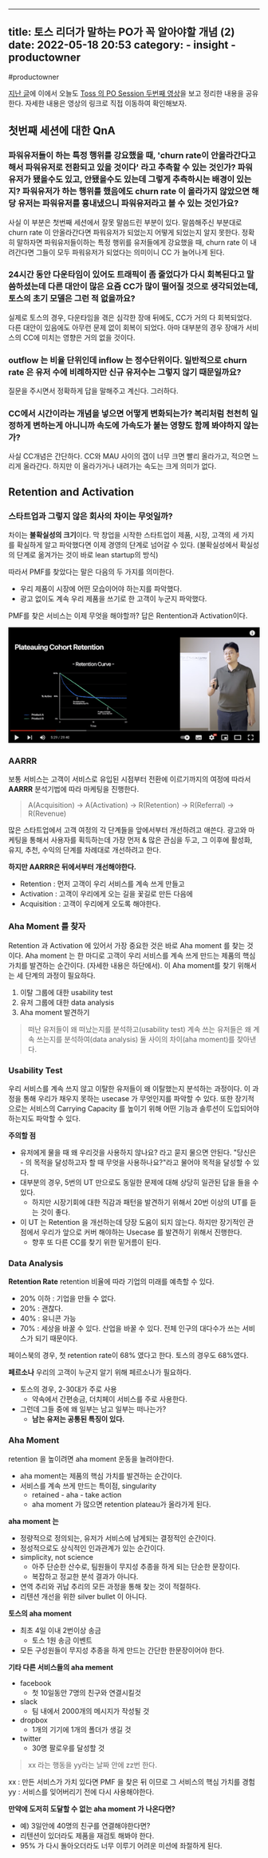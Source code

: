 
---
title: <PO SESSION> 토스 리더가 말하는 PO가 꼭 알아야할 개념 (2)
date: 2022-05-18 20:53
category:
    - insight
    - productowner
---

#productowner

[지난 글](https://blog.mhson.world/2022/05/08/insights/20220508-toss-po-session-01/)에 이에서 오늘도 [Toss 의 PO Session 두번째 영상](https://youtu.be/0KgOCKJ1PG4)을 보고 정리한 내용을 공유한다. 자세한 내용은 영상의 링크로 직접 이동하여 확인해보자. 


## 첫번째 세션에 대한 QnA

### 파워유저들이 하는 특정 행위를 강요했을 때, 'churn rate이 안올라간다고 해서 파워유저로 전환되고 있을 것이다' 라고 추측할 수 있는 것인가? 파워유저가 됐을수도 있고, 안됐을수도 있는데 그렇게 추측하시는 배경이 있는지? 파워유저가 하는 행위를 했음에도 churn rate 이 올라가지 않았으면 해당 유저는 파워유저를 흉내냈으니 파워유저라고 볼 수 있는 것인가요? 
	
사실 이 부분은 첫번째 세션에서 잘못 말씀드린 부분이 있다. 말씀해주신 부분대로 churn rate 이 안올라간다면 파워유저가 되었는지 어떻게 되었는지 알지 못한다. 정확히 말하자면 파워유저들이하는 특정 행위를 유저들에게 강요했을 때, churn rate 이 내려간다면 그들이 모두 파워유저가 되었다는 의미이니 CC 가 늘어나게 된다. 

### 24시간 동안 다운타임이 있어도 트래픽이 좀 줄었다가 다시 회복된다고 말씀하셨는데 다른 대안이 많은 요즘 CC가 많이 떨어질 것으로 생각되었는데, 토스의 초기 모델은 그런 적 없을까요? 

실제로 토스의 경우, 다운타임을 겪은 심각한 장애 뒤에도, CC가 거의 다 회복되었다. 다른 대안이 있음에도 아무런 문제 없이 회복이 되었다. 아마 대부분의 경우 장애가 서비스의 CC에 미치는 영향은 거의 없을 것이다.  

### outflow 는 비율 단위인데 inflow 는 정수단위이다. 일반적으로 churn rate 은 유저 수에 비례하지만 신규 유저수는 그렇지 않기 때문일까요? 

질문을 주시면서 정확하게 답을 말해주고 계신다. 그러하다. 

### CC에서 시간이라는 개념을 넣으면 어떻게 변화되는가? 복리처럼 천천히 일정하게 변하는게 아니니까 속도에 가속도가 붙는 영향도 함께 봐야하지 않는가? 

사실 CC개념은 간단하다. CC와 MAU 사이의 갭이 너무 크면 빨리 올라가고, 적으면 느리게 올라간다. 하지만 이 올라가거나 내려가는 속도는 크게 의미가 없다.  


## Retention and Activation

### 스타트업과 그렇지 않은 회사의 차이는 무엇일까?
차이는 **불확실성의 크기**이다. 막 창업을 시작한 스타트업이 제품, 시장, 고객의 세 가지를 확실하게 알고 파악했다면 이제 경영의 단계로 넘어갈 수 있다. (불확실성에서 확실성의 단계로 옮겨가는 것이 바로 lean startup의 방식)

따라서 PMF를 찾았다는 말은 다음의 두 가지를 의미한다. 
- 우리 제품이 시장에 어떤 모습이어야 하는지를 파악했다.  
- 광고 없이도 계속 우리 제품을 쓰기로 한 고객이 누군지 파악했다. 

PMF를 찾은 서비스는 이제 무엇을 해야할까? 답은 Rentention과 Activation이다. 

![](/.gitbook/assets/Pasted-image-20220518210600.png)


### AARRR
보통 서비스는 고객이 서비스로 유입된 시점부터 전환에 이르기까지의 여정에 따라서 **AARRR** 분석기법에 따라 마케팅을 진행한다. 

> A(Acquisition) -> A(Activation) -> R(Retention) -> R(Referral) -> R(Revenue)

많은 스타트업에서 고객 여정의 각 단계들을 앞에서부터 개선하려고 애쓴다. 광고와 마케팅을 통해서 사용자를 획득하는데 가장 먼저 & 많은 관심을 두고, 그 이후에 활성화, 유지, 추천, 수익의 단계를 차례대로 개선하려고 한다. 

**하지만 AARRR은 뒤에서부터 개선해야한다.** 
- Retention : 먼저 고객이 우리 서비스를 계속 쓰게 만들고 
- Activation : 고객이 우리에게 오는 길을 꽃길로 만든 다음에 
- Acquisition : 고객이 우리에게 오도록 해야한다. 


### Aha Moment 를 찾자
Retention 과 Activation 에 있어서 가장 중요한 것은 바로 Aha moment 를 찾는 것이다. Aha moment 는 한 마디로 고객이 우리 서비스를 계속 쓰게 만드는 제품의 핵심 가치를 발견하는 순간이다. (자세한 내용은 하단에서). 이 Aha moment를 찾기 위해서는 세 단계의 과정이 필요하다. 

1. 이탈 그룹에 대한 usability test
2. 유저 그룹에 대한 data analysis
3. Aha moment 발견하기

> 떠난 유저들이 왜 떠났는지를 분석하고(usability test) 계속 쓰는 유저들은 왜 계속 쓰는지를 분석하여(data analysis) 둘 사이의 차이(aha moment)를 찾아낸다. 


### Usability Test
우리 서비스를 계속 쓰지 않고 이탈한 유저들이 왜 이탈했는지 분석하는 과정이다. 이 과정을 통해 우리가 채우지 못하는 usecase 가 무엇인지를 파악할 수 있다. 또한 장기적으로는 서비스의 Carrying Capacity 를 높이기 위해 어떤 기능과 솔루션이 도입되어야 하는지도 파악할 수 있다.

**주의할 점**
- 유저에게 물을 때 왜 우리것을 사용하지 않나요? 라고 묻지 물으면 안된다. "당신은 - 의 목적을 달성하고자 할 때 무엇을 사용하나요?"라고 물어야 목적을 달성할 수 있다. 
- 대부분의 경우, 5번의 UT 만으로도 동일한 문제에 대해 상당히 일관된 답을 들을 수 있다. 
	- 하지만 시장기회에 대한 직감과 패턴을 발견하기 위해서 20번 이상의 UT를 듣는 것이 좋다. 
- 이 UT 는 Retention 을 개선하는데 당장 도움이 되지 않는다. 하지만 장기적인 관점에서 우리가 앞으로 커버 해야하는 Usecase 를 발견하기 위해서 진행한다. 
	- 향후 또 다른 CC를 찾기 위한 밑거름이 된다. 


### Data Analysis

**Retention Rate**
retention 비율에 따라 기업의 미래를 예측할 수 있다. 
- 20% 이하 : 기업을 만들 수 없다. 
- 20% : 괜찮다. 
- 40% : 유니콘 가능 
- 70% : 세상을 바꿀 수 있다. 산업을 바꿀 수 있다. 전체 인구의 대다수가 쓰는 서비스가 되기 때문이다. 

페이스북의 경우, 첫 retention rate이 68% 였다고 한다. 토스의 경우도 68%였다.

**페르소나**
우리의 고객이 누군지 알기 위해 페르소나가 필요하다. 
- 토스의 경우, 2-30대가 주로 사용
	- 약속에서 간편송금, 더치페이 서비스를 주로 사용한다. 
- 그런데 그들 중에 왜 일부는 남고 일부는 떠나는가? 
	- **남는 유저는 공통된 특징이 있다.** 


### Aha Moment
retention 을 높이려면 aha moment 운동을 늘려야한다. 
- aha moment는 제품의 핵심 가치를 발견하는 순간이다. 
- 서비스를 계속 쓰게 만드는 특이점, singularity 
	- retained - aha - take action
	- aha moment 가 많으면 retention plateau가 올라가게 된다. 

**aha moment 는**
 - 정량적으로 정의되는, 유저가 서비스에 남게되는 결정적인 순간이다. 
 - 정성적으로도 상식적인 인과관계가 있는 순간이다. 
 - simplicity, not science 
	 - 아주 단순한 산수로, 팀원들이 무지성 추종을 하게 되는 단순한 문장이다. 
	 - 복잡하고 정교한 분석 결과가 아니다. 
 - 연역 추리와 귀납 추리의 모든 과정을 통해 찾는 것이 적절하다. 
 - 리텐션 개선을 위한 silver bullet 이 아니다. 

**토스의 aha moment** 
- 최초 4일 이내 2번이상 송금
	- 토스 1원 송금 이벤트 
- 모든 구성원들이 무지성 추종을 하게 만드는 간단한 한문장이어야 한다. 

**기타 다른 서비스들의 aha mement**

- facebook 
	- 첫 10일동안 7명의 친구와 연결시킬것 
- slack
	- 팀 내에서 2000개의 메시지가 작성될 것
- dropbox
	- 1개의 기기에 1개의 폴더가 생길 것
- twitter
	- 30명 팔로우를 달성할 것

> xx 라는 행동을 yy라는 날짜 안에 zz번 한다. 

xx : 만든 서비스가 가치 있다면 PMF 을 찾은 뒤 이므로 그 서비스의 핵심 가치를 경험
yy : 서비스를 잊어버리기 전에 다시 사용해야한다. 

**만약에 도저히 도달할 수 없는 aha moment 가 나온다면?** 
- 예) 3일안에 40명의 친구를 연결해야한다면?
- 리텐션이 있더라도 제품을 재검토 해봐야 한다. 
- 95% 가 다시 돌아오더라도 너무 이루기 어려운 미션에 좌절하게 된다. 

